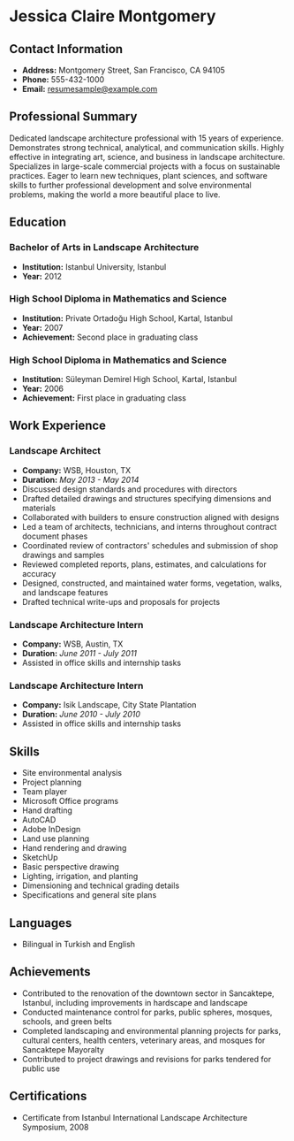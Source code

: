 # Jessica Claire Montgomery

## Contact Information
- **Address:** Montgomery Street, San Francisco, CA 94105
- **Phone:** 555-432-1000
- **Email:** resumesample@example.com

## Professional Summary
Dedicated landscape architecture professional with 15 years of experience. Demonstrates strong technical, analytical, and communication skills. Highly effective in integrating art, science, and business in landscape architecture. Specializes in large-scale commercial projects with a focus on sustainable practices. Eager to learn new techniques, plant sciences, and software skills to further professional development and solve environmental problems, making the world a more beautiful place to live.

## Education
### Bachelor of Arts in Landscape Architecture
- **Institution:** Istanbul University, Istanbul
- **Year:** 2012

### High School Diploma in Mathematics and Science
- **Institution:** Private Ortadoğu High School, Kartal, Istanbul
- **Year:** 2007
- **Achievement:** Second place in graduating class

### High School Diploma in Mathematics and Science
- **Institution:** Süleyman Demirel High School, Kartal, Istanbul
- **Year:** 2006
- **Achievement:** First place in graduating class

## Work Experience
### Landscape Architect
- **Company:** WSB, Houston, TX
- **Duration:** *May 2013 - May 2014*
- Discussed design standards and procedures with directors
- Drafted detailed drawings and structures specifying dimensions and materials
- Collaborated with builders to ensure construction aligned with designs
- Led a team of architects, technicians, and interns throughout contract document phases
- Coordinated review of contractors' schedules and submission of shop drawings and samples
- Reviewed completed reports, plans, estimates, and calculations for accuracy
- Designed, constructed, and maintained water forms, vegetation, walks, and landscape features
- Drafted technical write-ups and proposals for projects

### Landscape Architecture Intern
- **Company:** WSB, Austin, TX
- **Duration:** *June 2011 - July 2011*
- Assisted in office skills and internship tasks

### Landscape Architecture Intern
- **Company:** Isik Landscape, City State Plantation
- **Duration:** *June 2010 - July 2010*
- Assisted in office skills and internship tasks

## Skills
- Site environmental analysis
- Project planning
- Team player
- Microsoft Office programs
- Hand drafting
- AutoCAD
- Adobe InDesign
- Land use planning
- Hand rendering and drawing
- SketchUp
- Basic perspective drawing
- Lighting, irrigation, and planting
- Dimensioning and technical grading details
- Specifications and general site plans

## Languages
- Bilingual in Turkish and English

## Achievements
- Contributed to the renovation of the downtown sector in Sancaktepe, Istanbul, including improvements in hardscape and landscape
- Conducted maintenance control for parks, public spheres, mosques, schools, and green belts
- Completed landscaping and environmental planning projects for parks, cultural centers, health centers, veterinary areas, and mosques for Sancaktepe Mayoralty
- Contributed to project drawings and revisions for parks tendered for public use

## Certifications
- Certificate from Istanbul International Landscape Architecture Symposium, 2008